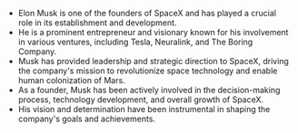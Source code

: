 
- Elon Musk is one of the founders of SpaceX and has played a crucial role in its establishment and development.
- He is a prominent entrepreneur and visionary known for his involvement in various ventures, including Tesla, Neuralink, and The Boring Company.
- Musk has provided leadership and strategic direction to SpaceX, driving the company's mission to revolutionize space technology and enable human colonization of Mars.
- As a founder, Musk has been actively involved in the decision-making process, technology development, and overall growth of SpaceX.
- His vision and determination have been instrumental in shaping the company's goals and achievements.



